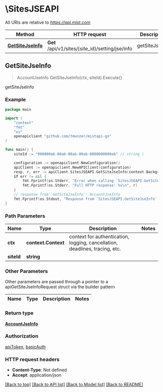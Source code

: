 # \SitesJSEAPI

All URIs are relative to *https://api.mist.com*

Method | HTTP request | Description
------------- | ------------- | -------------
[**GetSiteJseInfo**](SitesJSEAPI.md#GetSiteJseInfo) | **Get** /api/v1/sites/{site_id}/setting/jse/info | getSiteJseInfo



## GetSiteJseInfo

> AccountJseInfo GetSiteJseInfo(ctx, siteId).Execute()

getSiteJseInfo



### Example

```go
package main

import (
	"context"
	"fmt"
	"os"
	openapiclient "github.com/tmunzer/mistapi-go"
)

func main() {
	siteId := "000000ab-00ab-00ab-00ab-0000000000ab" // string | 

	configuration := openapiclient.NewConfiguration()
	apiClient := openapiclient.NewAPIClient(configuration)
	resp, r, err := apiClient.SitesJSEAPI.GetSiteJseInfo(context.Background(), siteId).Execute()
	if err != nil {
		fmt.Fprintf(os.Stderr, "Error when calling `SitesJSEAPI.GetSiteJseInfo``: %v\n", err)
		fmt.Fprintf(os.Stderr, "Full HTTP response: %v\n", r)
	}
	// response from `GetSiteJseInfo`: AccountJseInfo
	fmt.Fprintf(os.Stdout, "Response from `SitesJSEAPI.GetSiteJseInfo`: %v\n", resp)
}
```

### Path Parameters


Name | Type | Description  | Notes
------------- | ------------- | ------------- | -------------
**ctx** | **context.Context** | context for authentication, logging, cancellation, deadlines, tracing, etc.
**siteId** | **string** |  | 

### Other Parameters

Other parameters are passed through a pointer to a apiGetSiteJseInfoRequest struct via the builder pattern


Name | Type | Description  | Notes
------------- | ------------- | ------------- | -------------


### Return type

[**AccountJseInfo**](AccountJseInfo.md)

### Authorization

[apiToken](../README.md#apiToken), [basicAuth](../README.md#basicAuth)

### HTTP request headers

- **Content-Type**: Not defined
- **Accept**: application/json

[[Back to top]](#) [[Back to API list]](../README.md#documentation-for-api-endpoints)
[[Back to Model list]](../README.md#documentation-for-models)
[[Back to README]](../README.md)


